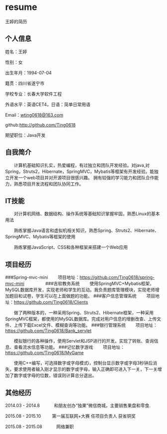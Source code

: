 # resume
王婷的简历

## 个人信息
姓名：王婷

性别：女

出生年月：1994-07-04

籍贯：四川省遂宁市

学校专业：长春大学软件工程

外语水平：英语CET4，日语：简单日常用语

Email：wting0618@163.com

github:http://github.com/Ting0618

期望职位：Java开发
## 自我简介
　　计算机基础知识扎实，热爱编程，有过独立和团队开发经验。对java,对Spring，Struts2，Hibernate，SpringMVC，Mybatis等框架有开发经验。能独立开发一个web项目并对开源项目很感兴趣。
拥有较强的学习能力和团队合作能力，熟悉项目开发流程和团队协同工作。
## IT技能
　　对计算机网络、数据结构、操作系统等基础知识掌握牢固，熟悉Linux的基本用法

　　熟练掌握Java语言和虚拟机相关知识，熟悉Spring、Struts2、Hibernate、SpringMVC、Mybatis等框架的使用

　　熟练掌握JavaScript、CSS和各种框架来搭建一个Web应用
## 项目经历
###Spring-mvc-mini
　　项目地址：https://github.com/Ting0618/spring-mvc-mini
　　
　　
###吉软教务系统
　　使用SpringMVC+Mybatis框架，MySQL数据库开发，实现老师和学生的互动。我负责题库管理模块，实现老师增加题目和试卷，学生可以在上面做题的功能。
###客户信息管理系统
　　项目地址：https://github.com/Ting0618/Clients

　　做了两种版本的，一种采用Spring、Struts2、Hibernate框架，一种采用SpringMVC框架，都使用的MySQL数据库。完成对用户信息的增删改查、上传文件、上传下载Excel文件、模糊查询等功能。
###银行管理系统
　　项目地址：https://github.com/Ting0618/Bank_servlet

　　模拟银行的各种操作，使用Servlet和JSP进行的开发。实现了转账、查询信息、查看流水信息等功能。
###记忆数字游戏
　　项目地址：https://github.com/Ting0618/MyGame

　　使用C++编写，可选择数字或字母模式i，控制台显示数字或字母3秒钟后消失，要求使用者输入刚才显示的数字或字母，输入正确即可进入下一关，下一关增加了数字或字母的位数，错误则计算总分退出。
## 其他经历
 2014.03 - 2014.8  　　　和朋友创办“独果”微信商城，主要销售果盘和零食.
 
 2015.08 - 2015.10  　 　第一届互联网+大赛      任项目负责人     获省铜奖
 
 2015.08 - 2015.08  　　　网络兼职

